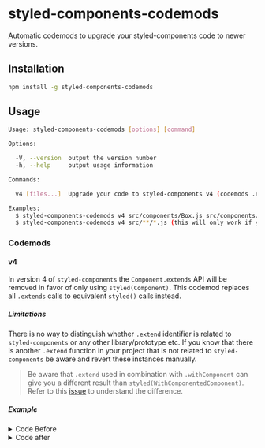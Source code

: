 # styled-components-codemods

Automatic codemods to upgrade your styled-components code to newer versions.

## Installation

```sh
npm install -g styled-components-codemods
```

## Usage

```sh 
Usage: styled-components-codemods [options] [command]

Options:

  -V, --version  output the version number
  -h, --help     output usage information

Commands:

  v4 [files...]  Upgrade your code to styled-components v4 (codemods .extend)

Examples:
  $ styled-components-codemods v4 src/components/Box.js src/components/Button.js
  $ styled-components-codemods v4 src/**/*.js (this will only work if your terminal expands globs)
```

### Codemods


#### v4

In version 4 of `styled-components` the `Component.extends` API will be removed in favor of only using `styled(Component)`. This codemod replaces all `.extends` calls to equivalent `styled()` calls instead.

##### Limitations

There is no way to distinguish whether `.extend` identifier is related to `styled-components` or any other library/prototype etc. If you know that there is another `.extend` function in your project that is not related to `styled-components` be aware and revert these instances manually.

> Be aware that `.extend` used in combination with `.withComponent` can give you a different result than `styled(WithComponentedComponent)`. Refer to this [issue](https://github.com/styled-components/styled-components/issues/1956) to understand the difference.

##### Example

<details>

  <summary>Code Before</summary>


```javascript
StyledComponent.extend``

StyledComponent.extend`color: red;`

StyledComponent.extend({ color: "red" })

StyledComponent.extend

StyledComponent.extend``.extend

StyledComponent.extend({ color: red }).extend

styled.div``.extend``

styled.div`color: red;`.extend`color: blue;`

styled.div({ color: "red"}).extend({ color: "blue"})

StyledComponent.withComponent('div').extend``

StyledComponent.withComponent('div').extend`color: red;`

StyledComponent.withComponent('div').extend()

StyledComponent.withComponent('div').extend({ color: red })

StyledComponent.extend().extend().extend().extend``

StyledComponent.extend``.extend().extend``.extend``
```

</details>

<details>

  <summary>Code after</summary>

```javascript
import styled, { css } from 'styled-components'

styled(StyledComponent)``

styled(StyledComponent)`
  color: red;
`

styled(StyledComponent)({ color: 'red' })

styled(StyledComponent)

styled(styled(StyledComponent)``)

styled(styled(StyledComponent)({ color: red }))

styled(styled.div``)``

styled(
  styled.div`
    color: red;
  `
)`
  color: blue;
`

styled(styled.div({ color: 'red' }))({ color: 'blue' })

styled(StyledComponent.withComponent('div'))``

styled(StyledComponent.withComponent('div'))`
  color: red;
`

styled(StyledComponent.withComponent('div'))()

styled(StyledComponent.withComponent('div'))({ color: red })

styled(styled(styled(styled(StyledComponent)())())())``

styled(styled(styled(styled(StyledComponent)``)())``)``
```

</details>


